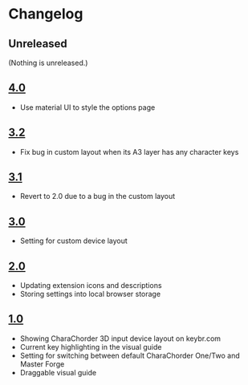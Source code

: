 # Changelog

## Unreleased

(Nothing is unreleased.)

## [4.0](https://github.com/andy23512/keybr-cc-extension/releases/tag/4.0)

- Use material UI to style the options page

## [3.2](https://github.com/andy23512/keybr-cc-extension/releases/tag/3.2)

- Fix bug in custom layout when its A3 layer has any character keys

## [3.1](https://github.com/andy23512/keybr-cc-extension/releases/tag/3.1)

- Revert to 2.0 due to a bug in the custom layout

## [3.0](https://github.com/andy23512/keybr-cc-extension/releases/tag/3.0)

- Setting for custom device layout

## [2.0](https://github.com/andy23512/keybr-cc-extension/releases/tag/2.0)

- Updating extension icons and descriptions
- Storing settings into local browser storage

## [1.0](https://github.com/andy23512/keybr-cc-extension/releases/tag/1.0)

- Showing CharaChorder 3D input device layout on keybr.com
- Current key highlighting in the visual guide
- Setting for switching between default CharaChorder One/Two and Master Forge
- Draggable visual guide
